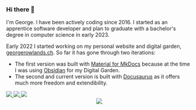 ### Hi there 👋

I'm George. I have been actively coding since 2016. I started as an apprentice software developer and plan to graduate with a bachelor's degree in computer science in early 2023.

Early 2022 I started working on my personal website and digital garden, [georgerowlands.ch](https://github.com/LuciferUchiha/georgerowlands.ch). So far it has gone through two iterations:

- The first version was built with [Material for MkDocs](https://squidfunk.github.io/mkdocs-material/) because at the time I was using [Obsidian](https://obsidian.md/) for my Digital Garden.
- The second and current version is built with [Docusaurus](https://docusaurus.io/) as it offers much more freedom and extendibility.

<!-- georgerlogowhite is light theme logo, georgerlogo is dark theme logo -->
<a href="https://www.georgerowlands.ch">
  <img src="https://custom-icon-badges.herokuapp.com/badge/-My_Website-7f39fb?style=for-the-badge&logo=georgerlogowhite&logoColor=white"/>
</a>
<a href="https://www.linkedin.com/in/georgerowlands/">
  <img src="https://img.shields.io/badge/linkedin-0077B5.svg?style=for-the-badge&logo=linkedin&logoColor=white"/>
</a>
<a href="https://stackoverflow.com/users/10994912/lucifer-uchiha">
  <img src="https://img.shields.io/badge/stackoverflow-F48224.svg?style=for-the-badge&logo=stackoverflow&logoColor=white"/>
</a>


<div align="center">
  <img src="https://github-readme-streak-stats.herokuapp.com/?user=LuciferUchiha&theme=dark&hide_border=true">
</div>
